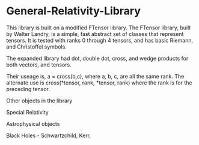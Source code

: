 # General-Relativity-Library

This library is built on a modified FTensor library.  The FTensor library, built by Walter Landry, is a simple, fast abstract set of classes that represent tensors.  It is tested with ranks 0 through 4 tensors, and has basic Riemann, and Christoffel symbols.

The expanded library had dot, double dot, cross, and wedge products for both vectors, and tensors.

Their useage is, a = cross(b,c), where a, b, c, are all the same rank.  The alternate use is cross(*tensor, rank, *tensor, rank) where the rank is for the preceding tensor.

Other objects in the library

Special Relativity

Astrophysical objects

Black Holes - Schwartzchild, Kerr, 

